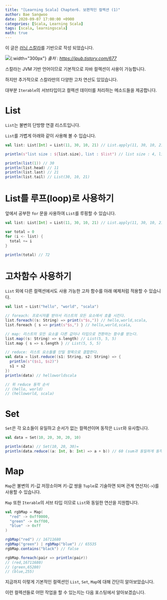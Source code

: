 ```yaml
---
title: "[Learning Scala] Chapter6. 보편적인 컬렉션 (1)"
author: Bae Sangwoo
date: 2020-09-07 17:00:00 +0900
categories: [Scala, Learning Scala]
tags: [scala, learningscala]
math: true
---
```



이 글은 [러닝 스칼라](https://jpub.tistory.com/677)를 기반으로 작성 되었습니다.

![](https://t1.daumcdn.net/cfile/tistory/27742D3D58F710DA32){:width="300px"}
*출처 : https://jpub.tistory.com/677*

스칼라는 JVM 기반 언어이므로 기본적으로 자바 컬렉션이 사용이 가능합니다. 

하지만 추가적으로 스칼라만의 다양한 고차 연산도 있있습니다.

대부분 `Iterable`의 서브타입이고 컬렉션 데이터를 처리하는 메소드들을 제공합니다.


# List

`List`는 불변의 단방향 연결 리스트입니다.

`List`를 가볍게 아래와 같이 사용해 볼 수 입습니다.

```scala
val list: List[Int] = List(11, 30, 10, 21) // List.apply(11, 30, 10, 21)

println(s"list size : ${list.size}, list : $list") // list size : 4, list : List(11, 30, 10, 21)

println(list(1)) // 30
println(list.head) // 11
println(list.last) // 21
println(list.tail) // List(30, 10, 21)
```


# List를 루프(loop)로 사용하기

앞에서 공부한 `for` 문을 사용하여 `List`를 루핑할 수 있습니다.

```scala
val list: List[Int] = List(11, 30, 10, 21) // List.apply(11, 30, 10, 21)

var total = 0
for (i <- list) {
  total += i
}

println(total) // 72
```


# 고차함수 사용하기

`List` 외에 다른 컬렉션에서도 사용 가능한 고차 함수를 아래 예제처럼 적용할 수 있습니다.

```scala
val list = List("hello", "world", "scala")

// foreach: 프로시저를 받아서 리스트의 모든 요소에서 호출 시킨다.
list.foreach((s: String) => print(s"$s,")) // hello,world,scala,
list.foreach { s => print(s"$s,") } // hello,world,scala,

// map: 리스트의 모든 요소을 다른 값이나 타입으로 전환하는 함수를 받는다.
list.map((s: String) => s.length) // List(5, 5, 5)
list.map { s => s.length } // List(5, 5, 5)

// reduce: 리스트 요소들를 단일 항목으로 결합한다.
val data = list.reduce((s1: String, s2: String) => {
  println(s"($s1, $s2)")
  s1 + s2
})
println(data) // helloworldscala

// 위 reduce 동작 순서
// (hello, world)
// (helloworld, scala)
```


# Set

`Set`은 각 요소들이 유일하고 순서가 없는 컬렉션이며 동작은 `List`와 유사합니다.

```scala
val data = Set(10, 20, 30, 20, 10)

println(data) // Set(10, 20, 30)=
println(data.reduce((a: Int, b: Int) => a + b)) // 60 (sum과 동일하게 동작)
```


# Map

`Map`은 불변의 키-값 저장소이며 키-값 쌍을 `Tuple`로 기술하면 되며 관계 연산자(`->`)를 사용할 수 있습니다.

`Map` 또한 `Iterable`의 서브 타입 이므로 `List`와 동일한 연산을 지원합니다.

```scala
val rgbMap = Map(
  "red" -> 0xff0000,
  "green" -> 0xff00,
  "blue" -> 0xff
)

rgbMap("red") // 16711680
rgbMap("green") | rgbMap("blue") // 65535
rgbMap.contains("black") // false

rgbMap.foreach(pair => println(pair))
// (red,16711680)
// (green,65280)
// (blue,255)
```

지금까지 이렇게 기본적인 컬렉션인 `List`, `Set`, `Map`에 대해 간단히 알아보았습니다.

이런 컬렉션들로 어떤 작업을 할 수 있는지는 다음 포스팅에서 알아보겠습니다.
